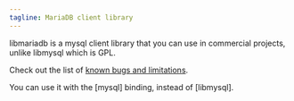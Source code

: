 ```yaml
---
tagline: MariaDB client library
---
```


libmariadb is a mysql client library that you can use in commercial projects,
unlike libmysql which is GPL.

Check out the list of [known bugs and limitations](https://mariadb.com/kb/en/mariadb/mariadb-connector-c/).

You can use it with the [mysql] binding, instead of [libmysql].
